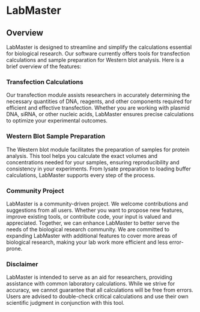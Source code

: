# LabMaster

## Overview

LabMaster is designed to streamline and simplify the calculations essential for biological research. Our software currently offers tools for transfection calculations and sample preparation for Western blot analysis. Here is a brief overview of the features:

### Transfection Calculations

Our transfection module assists researchers in accurately determining the necessary quantities of DNA, reagents, and other components required for efficient and effective transfection. Whether you are working with plasmid DNA, siRNA, or other nucleic acids, LabMaster ensures precise calculations to optimize your experimental outcomes.

### Western Blot Sample Preparation

The Western blot module facilitates the preparation of samples for protein analysis. This tool helps you calculate the exact volumes and concentrations needed for your samples, ensuring reproducibility and consistency in your experiments. From lysate preparation to loading buffer calculations, LabMaster supports every step of the process.

### Community Project

LabMaster is a community-driven project. We welcome contributions and suggestions from all users. Whether you want to propose new features, improve existing tools, or contribute code, your input is valued and appreciated. Together, we can enhance LabMaster to better serve the needs of the biological research community.
We are committed to expanding LabMaster with additional features to cover more areas of biological research, making your lab work more efficient and less error-prone.

### Disclaimer

LabMaster is intended to serve as an aid for researchers, providing assistance with common laboratory calculations. While we strive for accuracy, we cannot guarantee that all calculations will be free from errors. Users are advised to double-check critical calculations and use their own scientific judgment in conjunction with this tool.